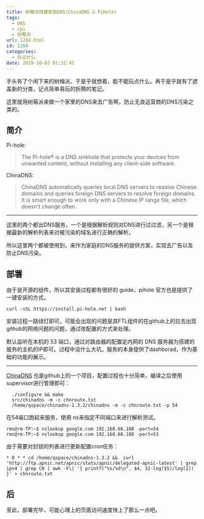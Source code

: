 ```yaml
---
title: 树莓派搭建家庭DNS(ChinaDNS & PiHole)
tags:
  - DNS
  - rpi
  - 树莓派
url: 1284.html
id: 1284
categories:
  - 玩点什么
date: 2019-10-03 01:32:45
---
```


手头有了个闲下来的树梅派，于是乎就想着，能不能玩点什么。再于是乎就有了遮盖新的分类，记点简单易玩的折腾的笔记。

这里就用树莓派来做一个家里的DNS来去广告啊，防止无良运营商的DNS污染之类的。

简介
--

Pi-hole:

> The Pi-hole® is a DNS sinkhole that protects your devices from unwanted content, without installing any client-side software.

ChinaDNS:

> ChinaDNS automatically queries local DNS servers to resolve Chinese domains and queries foreign DNS servers to resolve foreign domains. It is smart enough to work only with a Chinese IP range file, which doesn't change often.

* * *

这里的两个都出DNS服务，一个是根据解析规则对DNS进行过过滤，另一个是根据最新的解析列表来对被污染的域名进行正确的解析。

所以这里两个都被使用到，来作为家庭的DNS服务的提供方案，实现去广告以及防止DNS污染。

部署
--

由于是开源的组件，所以其安装过程都有很好的 guide，pihole 官方也是提供了 一键安装的方式。

    curl -sSL https://install.pi-hole.net | bash

安装过程一路绿灯即可，可能会出现的问题是其FTL组件的在github上的拉去出现github的网络问题的问题，通过改配置的方式来处理。

默认监听在本机的 53 端口，通过对路由器的配置定内网的 DNS 服务器为搭建的服务的主机的IP即可。过程中没什么大坑。服务的本身提供了dashborad，作为基础的功能的展示。

* * *

[ChinaDNS](https://github.com/shadowsocks/ChinaDNS) 也是github上的一个项目，配置过程也十分简单，编译之后使用 supervisor进行管理即可：

      ./configure && make
      src/chinadns -m -c chnroute.txt
      /home/qspace/chinadns-1.3.2/chinadns -m -c chnroute.txt -p 54

在54端口跑起来服务，使用 ns来指定不同端口来进行解析测试。

    rms@rm-TP:~$ nslookup google.com 192.168.66.188 -port=54
    rms@rm-TP:~$ nslookup google.com 192.168.66.188 -port=53

由于需要对封锁的列表进行更新配置cron任务：

    * 0 * * cd /home/qspace/chinadns-1.3.2 &&  curl 'http://ftp.apnic.net/apnic/stats/apnic/delegated-apnic-latest' | grep ipv4 | grep CN | awk -F\| '{ printf("%s/%d\n", $4, 32-log($5)/log(2)) }' > chnroute.txt

后
-

至此，部署完毕，可能心理上的页面访问速度快上了那么一点吧。